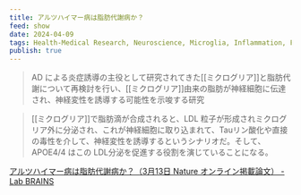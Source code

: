 ```yaml
---
title: アルツハイマー病は脂肪代謝病か？
feed: show
date: 2024-04-09
tags: Health-Medical Research, Neuroscience, Microglia, Inflammation, Fat Metabolism, Neurodegeneration, LDL Particles, Tau Phosphorylation, APOE4/4
publish: true
---
```

> AD による炎症誘導の主役として研究されてきた[[ミクログリア]]と脂肪代謝について再検討を行い、[[ミクログリア]]由来の脂肪が神経細胞に伝達され、神経変性を誘導する可能性を示唆する研究


> [[ミクログリア]]で脂肪滴が合成されると、LDL 粒子が形成されミクログリア外に分泌され、これが神経細胞に取り込まれて、Tauリン酸化や直接の毒性を介して、神経変性を誘導するというシナリオだ。そして、APOE4/4 はこの LDL分泌を促進する役割を演じていることになる。


[アルツハイマー病は脂肪代謝病か？（3月13日 Nature オンライン掲載論文） - Lab BRAINS](https://lab-brains.as-1.co.jp/enjoy-learn/2024/04/62260/)
